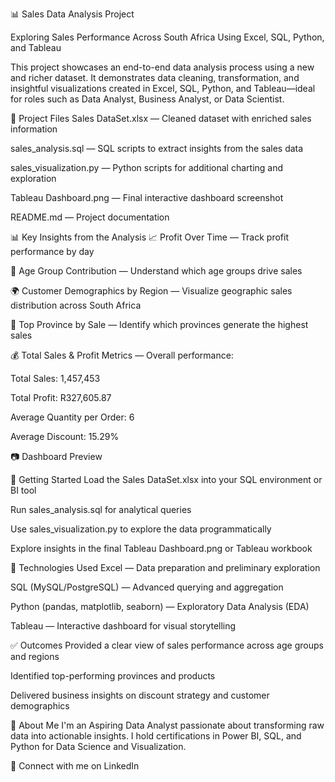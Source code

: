 📊 Sales Data Analysis Project

Exploring Sales Performance Across South Africa Using Excel, SQL, Python, and Tableau

This project showcases an end-to-end data analysis process using a new and richer dataset. It demonstrates data cleaning, transformation, and insightful visualizations created in Excel, SQL, Python, and Tableau—ideal for roles such as Data Analyst, Business Analyst, or Data Scientist.

📂 Project Files
Sales DataSet.xlsx — Cleaned dataset with enriched sales information

sales_analysis.sql — SQL scripts to extract insights from the sales data

sales_visualization.py — Python scripts for additional charting and exploration

Tableau Dashboard.png — Final interactive dashboard screenshot

README.md — Project documentation

📊 Key Insights from the Analysis
📈 Profit Over Time — Track profit performance by day

👥 Age Group Contribution — Understand which age groups drive sales

🌍 Customer Demographics by Region — Visualize geographic sales distribution across South Africa

🧮 Top Province by Sale — Identify which provinces generate the highest sales

💰 Total Sales & Profit Metrics — Overall performance:

Total Sales: 1,457,453

Total Profit: R327,605.87

Average Quantity per Order: 6

Average Discount: 15.29%

📷 Dashboard Preview

🚀 Getting Started
Load the Sales DataSet.xlsx into your SQL environment or BI tool

Run sales_analysis.sql for analytical queries

Use sales_visualization.py to explore the data programmatically

Explore insights in the final Tableau Dashboard.png or Tableau workbook

🔧 Technologies Used
Excel — Data preparation and preliminary exploration

SQL (MySQL/PostgreSQL) — Advanced querying and aggregation

Python (pandas, matplotlib, seaborn) — Exploratory Data Analysis (EDA)

Tableau — Interactive dashboard for visual storytelling

✅ Outcomes
Provided a clear view of sales performance across age groups and regions

Identified top-performing provinces and products

Delivered business insights on discount strategy and customer demographics

👤 About Me
I'm an Aspiring Data Analyst passionate about transforming raw data into actionable insights. I hold certifications in Power BI, SQL, and Python for Data Science and Visualization.

🔗 Connect with me on LinkedIn

